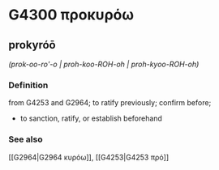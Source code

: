 # G4300 προκυρόω

## prokyróō

_(prok-oo-ro'-o | proh-koo-ROH-oh | proh-kyoo-ROH-oh)_

### Definition

from G4253 and G2964; to ratify previously; confirm before; 

- to sanction, ratify, or establish beforehand

### See also

[[G2964|G2964 κυρόω]], [[G4253|G4253 πρό]]
